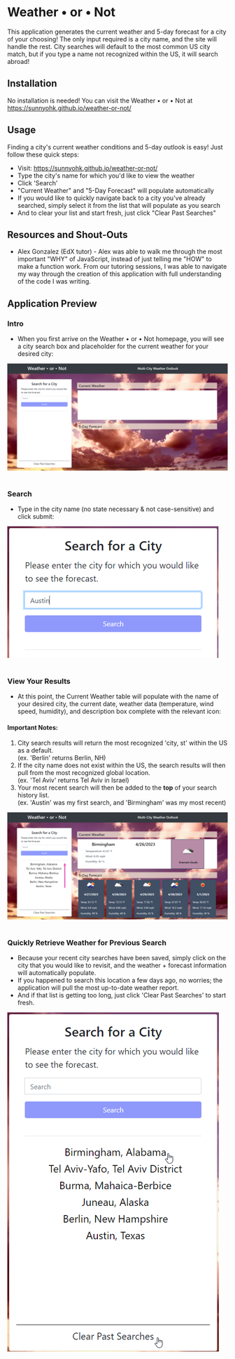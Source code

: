# Weather • or • Not

This application generates the current weather and 5-day forecast for a city of your choosing! The only input required is a city name, and the site will handle the rest. City searches will default to the most common US city match, but if you type a name not recognized within the US, it will search abroad! 


## Installation 

No installation is needed! You can visit the Weather • or • Not at https://sunnyohk.github.io/weather-or-not/


## Usage 

Finding a city's current weather conditions and 5-day outlook is easy! Just follow these quick steps:

- Visit: https://sunnyohk.github.io/weather-or-not/
- Type the city's name for which you'd like to view the weather
- Click 'Search'
- "Current Weather" and "5-Day Forecast" will populate automatically 
- If you would like to quickly navigate back to a city you've already searched, simply select it from the list that will populate as you search
- And to clear your list and start fresh, just click "Clear Past Searches"


## Resources and Shout-Outs

- Alex Gonzalez (EdX tutor) - Alex was able to walk me through the most important "WHY" of JavaScript, instead of just telling me "HOW" to make a function work. From our tutoring sessions, I was able to navigate my way through the creation of this application with full understanding of the code I was writing.


## Application Preview

### Intro
- When you first arrive on the Weather • or • Not homepage, you will see a city search box and placeholder for the current weather for your desired city:

<img src = assets/webpg-1.png><br>
<br>

### Search
- Type in the city name (no state necessary & not case-sensitive) and click submit:

<img src = assets/webpg-2.png><br>
<br>

### View Your Results
- At this point, the Current Weather table will populate with the name of your desired city, the current date, weather data (temperature, wind speed, humidity), and description box complete with the relevant icon:

#### <b>Important Notes:</b> 
1. City search results will return the most recognized 'city, st' within the US as a default. 
<br>(ex. 'Berlin' returns Berlin, NH)
2. If the city name does not exist within the US, the search results will then pull from the most recognized global location. 
<br>(ex. 'Tel Aviv' returns Tel Aviv in Israel)
3. Your most recent search will then be added to the <b>top</b> of your search history list. 
<br>(ex. 'Austin' was my first search, and 'Birmingham' was my most recent)

<img src = assets/webpg-3.png><br>
<br>


### Quickly Retrieve Weather for Previous Search
- Because your recent city searches have been saved, simply click on the city that you would like to revisit, and the weather + forecast information will automatically populate.
- If you happened to search this location a few days ago, no worries; the application will pull the most up-to-date weather report.
- And if that list is getting too long, just click 'Clear Past Searches' to start fresh.

<img src = assets/webpg-4.png><br>


